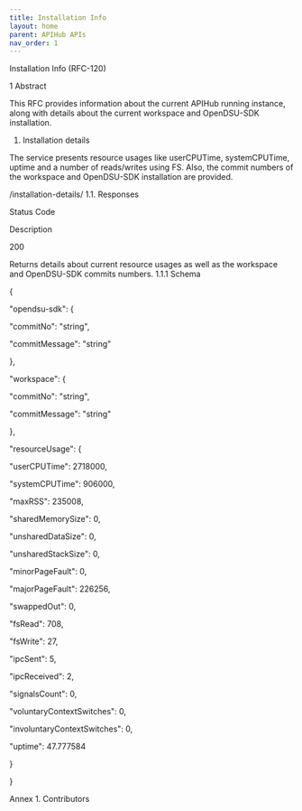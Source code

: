 ```yaml
---
title: Installation Info 
layout: home
parent: APIHub APIs
nav_order: 1
---
```


Installation Info (RFC-120)

1
Abstract

This RFC provides information about the current APIHub running instance, along with details about the current workspace and OpenDSU-SDK installation.
1. Installation details

The service presents resource usages like userCPUTime, systemCPUTime, uptime and a number of reads/writes using FS. Also, the commit numbers of the workspace and OpenDSU-SDK installation are provided.

	

/installation-details/
1.1. Responses

Status Code
	

Description

200
	

Returns details about current resource usages as well as the workspace and OpenDSU-SDK commits numbers.
1.1.1 Schema

{

"opendsu-sdk": {

  "commitNo": "string",

  "commitMessage": "string"

},

"workspace": {

  "commitNo": "string",

  "commitMessage": "string"

},

"resourceUsage": {

  "userCPUTime": 2718000,

  "systemCPUTime": 906000,

  "maxRSS": 235008,

  "sharedMemorySize": 0,

  "unsharedDataSize": 0,

  "unsharedStackSize": 0,

  "minorPageFault": 0,

  "majorPageFault": 226256,

  "swappedOut": 0,

  "fsRead": 708,

  "fsWrite": 27,

  "ipcSent": 5,

  "ipcReceived": 2,

  "signalsCount": 0,

  "voluntaryContextSwitches": 0,

  "involuntaryContextSwitches": 0,

  "uptime": 47.777584

}

}

Annex 1. Contributors